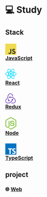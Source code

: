 # 💻 Study
## Stack
### <img src="./Javascript/md/img/javascript.png" style="width:35px; display:block "> [JavaScript](./Javascript/Javascript.md)

### <img src="./React/md/img/react.png" style="width:35px; display:block "> [React](./React/React.md)

### <img src="./Redux/md/img/redux.png" style="width:35px; display:block "> [Redux](./Redux/Redux.md)

### <img src="./nodejs/md/img/nodejs.png" style="width:35px; display:block "> [Node](./nodejs/Nodejs.md)

### <img src="./Typescript/md/img/typescript.png" style="width:35px; display:block "> [TypeScript](./Typescript/Typescript.md)

## project
### 🌐 [Web](./Web/Web.md)    